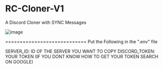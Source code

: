 # RC-Cloner-V1
A Discord Cloner with SYNC Messages

![image](https://user-images.githubusercontent.com/76198366/154788756-9e74ff85-9232-4303-95b1-528fdf142c47.png)

============================
Put the Following in the ".env" file

SERVER_ID: ID OF THE SERVER YOU WANT TO COPY 
DISCORD_TOKEN: YOUR TOKEN (IF YOU DONT KNOW HOW TO GET YOUR TOKEN SEARCH ON GOOGLE)
